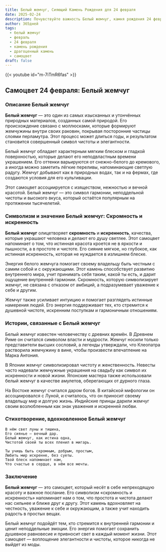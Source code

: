 ```yaml
---
title: Белый жемчуг, Сияющий Камень Рождения для 24 февраля
date: 2025-02-24
description: Почувствуйте важность Белый жемчуг, камня рождения 24 февраля, который символизирует Скромность и искренность. Пусть его красота и значение осветят ваш день.
author: 365дней
tags:
  - белый жемчуг
  - февраль
  - 24 февраля
  - камень рождения
  - драгоценный камень
  - самоцвет
draft: false
---
```


{{< youtube id="m-7iTmR6fas" >}}

## Самоцвет 24 февраля: Белый жемчуг

### Описание Белый жемчуг

**Белый жемчуг** — это один из самых изысканных и утончённых природных материалов, созданных самой природой. Его происхождение связано с моллюсками, которые формируют жемчужины внутри своих раковин, покрывая посторонние частицы слоями перламутра. Этот процесс может длиться годы, и результатом становится совершенный символ чистоты и элегантности.

Белый жемчуг обладает характерным мягким блеском и гладкой поверхностью, которые делают его неподвластным времени украшением. Его оттенки варьируются от снежно-белого до кремового, а иногда можно заметить лёгкие переливы, напоминающие светлую радугу. Жемчуг добывают как в природных водах, так и на фермах, где создаются условия для его культивации.

Этот самоцвет ассоциируется с изяществом, нежностью и вечной красотой. Белый жемчуг — это символ гармонии, неподдельной чистоты и высокого вкуса, который остаётся популярным на протяжении тысячелетий.

### Символизм и значение Белый жемчуг: Скромность и искренность

**Белый жемчуг** олицетворяет **скромность** и **искренность**, качества, которые украшают человека и делают его душу светлее. Этот самоцвет напоминает о том, что истинная красота кроется не в яркости и пышности, а в простоте и чистоте. Его сияние мягкое, но глубокое, как истинная искренность, которая не нуждается в излишнем блеске.

Энергия белого жемчуга помогает своему владельцу быть честным с самим собой и с окружающими. Этот камень способствует развитию внутреннего мира, учит принимать себя таким, какой ты есть, и дарит ощущение внутренней гармонии. Скромность, которую символизирует жемчуг, не связана с отказом от амбиций, а подразумевает уважение к себе и другим.

Жемчуг также усиливает интуицию и помогает разглядеть истинные намерения людей. Его энергия поддерживает тех, кто стремится к душевной чистоте, искренним поступкам и гармоничным отношениям.

### Истории, связанные с Белый жемчуг

Белый жемчуг известен человечеству с древних времён. В Древнем Риме он считался символом власти и мудрости. Жемчуг носили только представители высших сословий, а легенды утверждали, что Клеопатра растворила жемчужину в вине, чтобы произвести впечатление на Марка Антония.

В Японии жемчуг символизировал чистоту и женственность. Невесты часто надевали жемчужные украшения на свадьбу как символ их искренности и новой жизни. Японские мастера также использовали белый жемчуг в качестве амулетов, оберегающих от дурного глаза.

На Востоке жемчуг считался даром богов. В китайской мифологии он ассоциировался с Луной, и считалось, что он приносит своему владельцу мир и долгую жизнь. Индийские принцы дарили жемчуг своим возлюбленным как знак уважения и искренней любви.

### Стихотворение, вдохновленное Белый жемчуг

	В нём свет луны и тишина,  
	Его сиянье — вечный дар.  
	Белый жемчуг, как истина одна,  
	Чистотой своей ты всех пленил в мигарь.
	
	Ты учишь быть скромным, добрым, простым,  
	Любить мир искренне, без суеты.  
	Твой блеск напоминает нам,  
	Что счастье в сердце, в нём все мечты.

### Заключение

**Белый жемчуг** — это самоцвет, который несёт в себе непреходящую красоту и важное послание. Его символизм «скромность и искренность» напоминает нам о том, что простота и чистота делают нас сильнее и ближе друг к другу. Этот камень вдохновляет на честность, уважение к себе и окружающим, а также учит находить радость в простых вещах.

Белый жемчуг подойдёт тем, кто стремится к внутренней гармонии и ценит неподдельные эмоции. Его энергия помогает сохранить душевное равновесие и привносит свет в каждый момент жизни. Этот самоцвет — воплощение элегантности и чистоты, которое никогда не выйдет из моды.